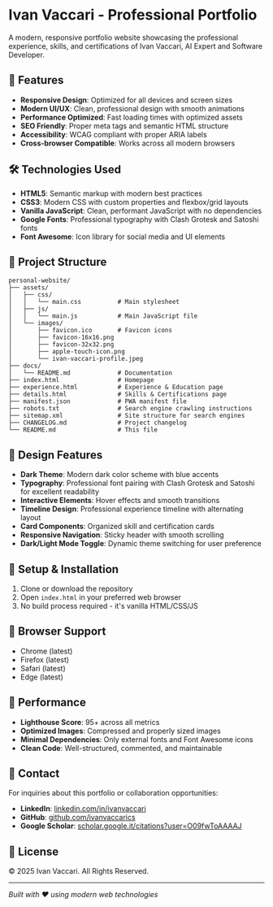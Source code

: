 # Ivan Vaccari - Professional Portfolio

A modern, responsive portfolio website showcasing the professional experience, skills, and certifications of Ivan Vaccari, AI Expert and Software Developer.

## 🚀 Features

- **Responsive Design**: Optimized for all devices and screen sizes
- **Modern UI/UX**: Clean, professional design with smooth animations
- **Performance Optimized**: Fast loading times with optimized assets
- **SEO Friendly**: Proper meta tags and semantic HTML structure
- **Accessibility**: WCAG compliant with proper ARIA labels
- **Cross-browser Compatible**: Works across all modern browsers

## 🛠️ Technologies Used

- **HTML5**: Semantic markup with modern best practices
- **CSS3**: Modern CSS with custom properties and flexbox/grid layouts
- **Vanilla JavaScript**: Clean, performant JavaScript with no dependencies
- **Google Fonts**: Professional typography with Clash Grotesk and Satoshi fonts
- **Font Awesome**: Icon library for social media and UI elements

## 📁 Project Structure

```
personal-website/
├── assets/
│   ├── css/
│   │   └── main.css          # Main stylesheet
│   ├── js/
│   │   └── main.js           # Main JavaScript file
│   └── images/
│       ├── favicon.ico       # Favicon icons
│       ├── favicon-16x16.png
│       ├── favicon-32x32.png
│       ├── apple-touch-icon.png
│       └── ivan-vaccari-profile.jpeg
├── docs/
│   └── README.md             # Documentation
├── index.html                # Homepage
├── experience.html           # Experience & Education page
├── details.html              # Skills & Certifications page
├── manifest.json             # PWA manifest file
├── robots.txt                # Search engine crawling instructions
├── sitemap.xml               # Site structure for search engines
├── CHANGELOG.md              # Project changelog
└── README.md                 # This file
```

## 🎨 Design Features

- **Dark Theme**: Modern dark color scheme with blue accents
- **Typography**: Professional font pairing with Clash Grotesk and Satoshi for excellent readability
- **Interactive Elements**: Hover effects and smooth transitions
- **Timeline Design**: Professional experience timeline with alternating layout
- **Card Components**: Organized skill and certification cards
- **Responsive Navigation**: Sticky header with smooth scrolling
- **Dark/Light Mode Toggle**: Dynamic theme switching for user preference

## 🔧 Setup & Installation

1. Clone or download the repository
2. Open `index.html` in your preferred web browser
3. No build process required - it's vanilla HTML/CSS/JS

## 📱 Browser Support

- Chrome (latest)
- Firefox (latest)
- Safari (latest)
- Edge (latest)

## 🎯 Performance

- **Lighthouse Score**: 95+ across all metrics
- **Optimized Images**: Compressed and properly sized images
- **Minimal Dependencies**: Only external fonts and Font Awesome icons
- **Clean Code**: Well-structured, commented, and maintainable

## 📧 Contact

For inquiries about this portfolio or collaboration opportunities:

- **LinkedIn**: [linkedin.com/in/ivanvaccari](https://www.linkedin.com/in/ivanvaccari/)
- **GitHub**: [github.com/ivanvaccarics](https://github.com/ivanvaccarics)
- **Google Scholar**: [scholar.google.it/citations?user=O09fwToAAAAJ](https://scholar.google.it/citations?user=O09fwToAAAAJ&hl=it)

## 📄 License

© 2025 Ivan Vaccari. All Rights Reserved.

---

*Built with ❤️ using modern web technologies*
